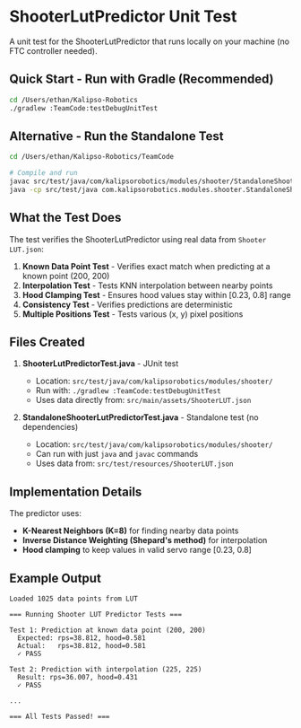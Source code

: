 # ShooterLutPredictor Unit Test

A unit test for the ShooterLutPredictor that runs locally on your machine (no FTC controller needed).

## Quick Start - Run with Gradle (Recommended)

```bash
cd /Users/ethan/Kalipso-Robotics
./gradlew :TeamCode:testDebugUnitTest
```

## Alternative - Run the Standalone Test

```bash
cd /Users/ethan/Kalipso-Robotics/TeamCode

# Compile and run
javac src/test/java/com/kalipsorobotics/modules/shooter/StandaloneShooterLutPredictorTest.java
java -cp src/test/java com.kalipsorobotics.modules.shooter.StandaloneShooterLutPredictorTest
```

## What the Test Does

The test verifies the ShooterLutPredictor using real data from `Shooter LUT.json`:

1. **Known Data Point Test** - Verifies exact match when predicting at a known point (200, 200)
2. **Interpolation Test** - Tests KNN interpolation between nearby points
3. **Hood Clamping Test** - Ensures hood values stay within [0.23, 0.8] range
4. **Consistency Test** - Verifies predictions are deterministic
5. **Multiple Positions Test** - Tests various (x, y) pixel positions

## Files Created

1. **ShooterLutPredictorTest.java** - JUnit test
   - Location: `src/test/java/com/kalipsorobotics/modules/shooter/`
   - Run with: `./gradlew :TeamCode:testDebugUnitTest`
   - Uses data directly from: `src/main/assets/ShooterLUT.json`

2. **StandaloneShooterLutPredictorTest.java** - Standalone test (no dependencies)
   - Location: `src/test/java/com/kalipsorobotics/modules/shooter/`
   - Can run with just `java` and `javac` commands
   - Uses data from: `src/test/resources/ShooterLUT.json`

## Implementation Details

The predictor uses:
- **K-Nearest Neighbors (K=8)** for finding nearby data points
- **Inverse Distance Weighting (Shepard's method)** for interpolation
- **Hood clamping** to keep values in valid servo range [0.23, 0.8]

## Example Output

```
Loaded 1025 data points from LUT

=== Running Shooter LUT Predictor Tests ===

Test 1: Prediction at known data point (200, 200)
  Expected: rps=38.812, hood=0.581
  Actual:   rps=38.812, hood=0.581
  ✓ PASS

Test 2: Prediction with interpolation (225, 225)
  Result: rps=36.007, hood=0.431
  ✓ PASS

...

=== All Tests Passed! ===
```
